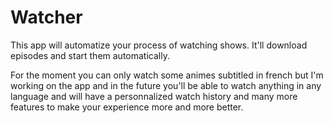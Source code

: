 # Watcher

This app will automatize your process of watching shows. It'll download episodes and start them automatically.

For the moment you can only watch some animes subtitled in french but I'm working on the app and in the future you'll be able to watch anything in any language and will have a personnalized watch history and many more features to make your experience more and more better.
